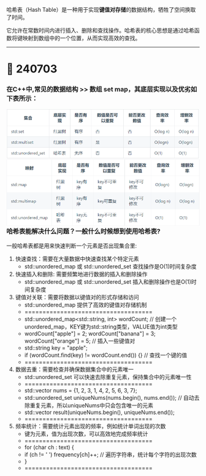 
哈希表（Hash Table）是一种用于实现**键值对存储**的数据结构，牺牲了空间换取了时间。

它允许在常数时间内进行插入、删除和查找操作。哈希表的核心思想是通过哈希函数将键映射到数组中的一个位置，从而实现高效的查找。

<hr>

# :memo: 240703 

### 在C++中,常见的数据结构 >> 数组 set map，其底层实现以及优劣如下表所示：

<img src="https://github.com/Youn8ch/Leaning_notes/blob/master/imgsource/img.png" alt="img" style="float: left;" />
<img src="https://github.com/Youn8ch/Leaning_notes/blob/master/imgsource/img_1.png" alt="img" style="float: left;" />

### 哈希表能解决什么问题？一般什么时候想到使用哈希表?

一般哈希表都是用来快速判断一个元素是否出现集合里:

1. 快速查找：需要在大量数据中快速查找某个特定元素 
   * std::unordered_map 或 std::unordered_set 查找操作是O(1)时间复杂度
2. 快速插入和删除: 需要频繁地进行数据的插入和删除操作 
   * std::unordered_map 或 std::unordered_set 插入和删除操作也是O(1)时间复杂度
3. 键值对关联：需要将数据以键值对的形式存储和访问  
   * std::unordered_map 提供了高效的键值对存储机制
   * ====================================
   * std::unordered_map<std::string, int> wordCount; // 创建一个unordered_map，KEY键为std::string类型，VALUE值为int类型
   * wordCount["apple"] = 2; wordCount["banana"] = 3; wordCount["orange"] = 5; // 插入一些键值对
   * std::string key = "apple"; 
   * if (wordCount.find(key) != wordCount.end()) {} // 查找一个键的值
   * ====================================
4. 数据去重：需要检查并确保数据集合中的元素唯一 
   * std::unordered_set 可以快速去除重复元素，保持集合中的元素唯一性
   * ====================================
   * std::vector<int> nums = {1, 2, 3, 1, 4, 2, 5, 6, 3, 7};
   * std::unordered_set<int> uniqueNums(nums.begin(), nums.end()); // 自动去除重复元素，所以uniqueNums中只会包含唯一的元素
   * std::vector<int> result(uniqueNums.begin(), uniqueNums.end());
   * ====================================
5. 频率统计：需要统计元素出现的频率，例如统计单词出现的次数
   * 键为元素，值为出现次数，可以高效地完成频率统计
   * ====================================
   * for (char ch : text) { 
   * if (ch != ' ') frequency[ch]++; // 遍历字符串，统计每个字符的出现次数
   * } 
   * ====================================
